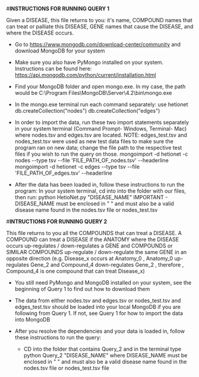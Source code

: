 #**INSTRUCTIONS FOR RUNNING QUERY 1**

Given a DISEASE, this file returns to you: it's name, COMPOUND names that can treat or palliate this DISEASE, GENE names that cause the DISEASE, and where the DISEASE occurs.

- Go to https://www.mongodb.com/download-center/community and download MongoDB for your system
- Make sure you also have PyMongo installed on your system. Instructions can be found here: https://api.mongodb.com/python/current/installation.html

- Find your MongoDB folder and open mongo.exe. In my case, the path would be C:\Program Files\MongoDB\Server\4.2\bin\mongo.exe
- In the mongo.exe terminal run each command separately:
	use hetionet 
	db.createCollection("nodes")
	db.createCollection("edges")

- In order to import the data, run these two import statements separately in your system terminal (Command Prompt- Windows, Terminal- Mac) where nodes.tsv and edges.tsv are located. NOTE: 	edges_test.tsv and nodes_test.tsv were used as new test data files to make sure the program ran on new data; change the file path to the respective test files if you wish to run the 	query on those.
	mongoimport -d hetionet -c nodes --type tsv --file 'FILE_PATH_OF_nodes.tsv' --headerline
	mongoimport -d hetionet -c edges --type tsv --file 'FILE_PATH_OF_edges.tsv' --headerline 

- After the data has been loaded in, follow these instructions to run the program:
	In your system terminal, cd into into the folder with our files, then run:
	python HetioNet.py "DISEASE_NAME" 
		IMPORTANT - DISEASE_NAME must be enclosed in " " and must also be a valid disease name found in the nodes.tsv file or nodes_test.tsv

#**INTRUCTIONS FOR RUNNING QUERY 2**

This file returns to you all the COMPOUNDS that can treat a DISEASE. A COMPOUND can treat a DISEASE if the ANATOMY where the DISEASE occurs up-regulates / down-regulates a GENE and 	COMPOUNDS or SIMILAR COMPOUNDS up-regulate / down-regulate the same GENE in an opposite direction (e.g. Disease_x occurs at Anatomy_0 , Anatomy_0 up-regulates Gene_2 and Compound_4 down-regulates Gene_2 , therefore , Compound_4 is one compound that can treat Disease_x)

- You still need PyMongo and MongoDB installed on your system, see the beginning of Query 1 to find out how to download them
- The data from either nodes.tsv and edges.tsv or nodes_test.tsv and edges_test.tsv should be loaded into your local MongoDB if you are following from Query 1. If not, see Query 1 for how to import the data into MongoDB

- After you resolve the dependencies and your data is loaded in, follow these instructions to run the query:
	- CD into the folder that contains Query_2 and in the terminal type python Query_2 "DISEASE_NAME" where DISEASE_NAME must be enclosed in " " and must also be a valid disease name 	found in the nodes.tsv file or nodes_test.tsv file 
